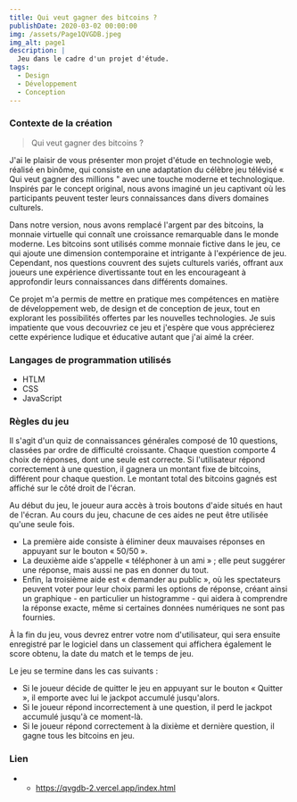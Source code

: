 ```yaml
---
title: Qui veut gagner des bitcoins ?
publishDate: 2020-03-02 00:00:00
img: /assets/Page1QVGDB.jpeg
img_alt: page1
description: |
  Jeu dans le cadre d'un projet d'étude.
tags:
  - Design
  - Développement
  - Conception
---
```


### Contexte de la création  

> Qui veut gagner des bitcoins ?

J'ai le plaisir de vous présenter mon projet d'étude en technologie web, réalisé en binôme, qui consiste en une adaptation du célèbre jeu télévisé « Qui veut gagner des millions " avec une touche moderne et technologique. Inspirés par le concept original, nous avons imaginé un jeu captivant où les participants peuvent tester leurs connaissances dans divers domaines culturels.

Dans notre version, nous avons remplacé l'argent par des bitcoins, la monnaie virtuelle qui connaît une croissance remarquable dans le monde moderne. Les bitcoins sont utilisés comme monnaie fictive dans le jeu, ce qui ajoute une dimension contemporaine et intrigante à l'expérience de jeu. Cependant, nos questions couvrent des sujets culturels variés, offrant aux joueurs une expérience divertissante tout en les encourageant à approfondir leurs connaissances dans différents domaines.

Ce projet m'a permis de mettre en pratique mes compétences en matière de développement web, de design et de conception de jeux, tout en explorant les possibilités offertes par les nouvelles technologies. Je suis impatiente que vous decouvriez ce jeu et j'espère que vous apprécierez cette expérience ludique et éducative autant que j'ai aimé la créer.

### Langages de programmation utilisés

- HTLM
- CSS
- JavaScript

### Règles du jeu

Il s'agit d'un quiz de connaissances générales composé de 10 questions, classées par ordre de difficulté croissante. Chaque question comporte 4 choix de réponses, dont une seule est correcte. Si l'utilisateur répond correctement à une question, il gagnera un montant fixe de bitcoins, différent pour chaque question. Le montant total des bitcoins gagnés est affiché sur le côté droit de l'écran.

Au début du jeu, le joueur aura accès à trois boutons d'aide situés en haut de l'écran. Au cours du jeu, chacune de ces aides ne peut être utilisée qu'une seule fois.
   - La première aide consiste à éliminer deux mauvaises réponses en appuyant sur le bouton « 50/50 ».
   - La deuxième aide s'appelle « téléphoner à un ami » ; elle peut suggérer une réponse, mais aussi ne pas en donner du tout.
   - Enfin, la troisième aide est « demander au public », où les spectateurs peuvent voter pour leur choix parmi les options de réponse, créant ainsi un graphique - en particulier un histogramme - qui aidera à comprendre la réponse exacte, même si certaines données numériques ne sont pas fournies.

À la fin du jeu, vous devrez entrer votre nom d'utilisateur, qui sera ensuite enregistré par le logiciel dans un classement qui affichera également le score obtenu, la date du match et le temps de jeu.

Le jeu se termine dans les cas suivants :
   - Si le joueur décide de quitter le jeu en appuyant sur le bouton « Quitter », il emporte avec lui le jackpot accumulé jusqu'alors.
   - Si le joueur répond incorrectement à une question, il perd le jackpot accumulé jusqu'à ce moment-là.
   - Si le joueur répond correctement à la dixième et dernière question, il gagne tous les bitcoins en jeu.

### Lien
- - https://qvgdb-2.vercel.app/index.html

